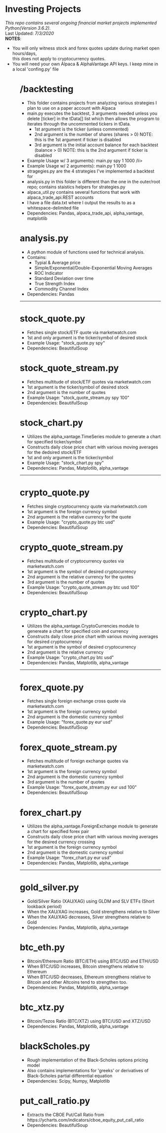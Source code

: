 # Investing Projects
<i>This repo contains several ongoing financial market projects implemented Python(Version 3.6.2).</i><br />
Last Updated: <i>7/3/2020</i><br />
<b>NOTES</b>:<ul>
<li>You will only witness stock and forex quotes update during market open hours/days,<br />
this does not apply to cryptocurrency quotes.</li>
<li>You will need your own Alpaca & AlphaVantage API keys. I keep mine in a local 'confing.py' file</li><ul>

# /backtesting
<ul><li>This folder contains projects from analyzing various strategies I plan to use on a paper account with Alpaca</li>
<li>main.py executes the backtest, 3 arguments needed unless you delete [ticker] in the tData[] list which then allows the program
to iterates through the uncommented tickers in tData. 
	<ul>
		<li>1st argument is the ticker (unless commented)</li>
		<li>2nd argument is the number of shares (shares > 0) NOTE: this is the 1st argument if ticker is disabled</li>
		<li>3rd argument is the initial account balance for each backtest (balance > 0) NOTE: this is the 2nd argument if ticker is disabled</li>
	</ul>
</li>
<li>Example Usage w/ 3 arguments): main.py spy 1 1000 /li>
<li>Example Usage w/ 2 arguments): main.py 1 1000</li>
<li>stragegies.py are the 4 strategies I've implemented a backtest for</li>
<li>analysis.py in this folder is different than the one in the outer/root repo; contains staistics helpers for strategies.py</li>
<li>alpaca_util.py contains several functions that work with alpaca_trade_api.REST accounts</li>
<li>I have a file data.txt where I output the results to as a whitespace-delimited file</li>
<li>Dependencies: Pandas, alpaca_trade_api, alpha_vantage, matplotlib</li></ul>

# analysis.py
<ul><li>A python module of functions used for technical analysis.</li>
<li>Contains: 
	<ul>
		<li>Typial & Average price</li>
		<li>Simple/Exponential/Double-Exponential Moving Averages</li>
		<li>ROC Indicator</li>
		<li>Standard Deviation over time</li>
		<li>True Strength Index</li>
		<li>Commodity Channel Index</li></ul>
</li>
<li>Dependencies: Pandas</li></ul>
<hr>

# stock_quote.py
<ul><li>Fetches single stock/ETF quote via marketwatch.com</li>
<li>1st and only argument is the ticker/symbol of desired stock</li>
<li>Example Usage: "stock_quote.py spy"</li>
<li>Dependencies: BeautifulSoup</li></ul>

# stock_quote_stream.py
<ul><li>Fetches multitude of stock/ETF quotes via marketwatch.com</li>
<li>1st argument is the ticker/symbol of desired stock</li>
<li>2nd argument is the number of quotes</li>
<li>Example Usage: "stock_quote_stream.py spy 100"</li>
<li>Dependencies: BeautifulSoup</li></ul>

# stock_chart.py
<ul><li>Utilizes the alpha_vantage.TimeSeries module to generate a chart for specified ticker/symbol</li>
<li>Constructs daily close price chart with various moving averages for the dedsired stock/ETF</li>
<li>1st and only argument is the ticker/symbol</li>
<li>Example Usage: "stock_chart.py spy"</li>
<li>Dependencies: Pandas, Matplotlib, alpha_vantage</li></ul>
<hr>

# crypto_quote.py
<ul><li>Fetches single cryptocurrency quote via marketwatch.com</li>
<li>1st argument is the foreign currency symbol</li>
<li>2nd argument is the relative currency for the quote</li>
<li>Example Usage: "crypto_quote.py btc usd"</li>
<li>Dependencies: BeautifulSoup</li></ul>

# crypto_quote_stream.py
<ul><li>Fetches multitude of cryptocurrency quotes via marketwatch.com</li>
<li>1st argument is the symbol of desired cryptocurrency</li>
<li>2nd argument is the relative currency for the quotes</li>
<li>3rd argument is the number of quotes</li>
<li>Example Usage: "crypto_quote_stream.py btc usd 100"</li>
<li>Dependencies: BeautifulSoup</li></ul>

# crypto_chart.py
<ul><li>Utilizes the alpha_vantage.CryptoCurrencies module to genereate a chart for specified coin and currency</li>
<li>Constructs daily close price chart with various moving averages for desired cryptocurrency</li>
<li>1st argument is the symbol of desired cryptocurrency</li>
<li>2nd argument is the relative currency</li>
<li>Example Usage: "crypto_chart.py btc usd"</li>
<li>Dependencies: Pandas, Matplotlib, alpha_vantage</li></ul>
<hr>

# forex_quote.py
<ul><li>Fetches single foreign exchange cross quote via marketwatch.com</li>
<li>1st argument is the foreign currency symbol</li>
<li>2nd argument is the domestic currency symbol</li>
<li>Example Usage: "forex_quote.py eur usd"</li>
<li>Dependencies: BeautifulSoup</li></ul>

# forex_quote_stream.py
<ul><li>Fetches multitude of foreign exchange quotes via marketwatch.com</li>
<li>1st argument is the foreign currency symbol</li>
<li>2nd argument is the domestic currency symbol</li>
<li>3rd argument is the number of quotes</li>
<li>Example Usage: "forex_quote_stream.py eur usd 100"</li>
<li>Dependencies: BeautifulSoup</li></ul>

# forex_chart.py
<ul><li>Utilizes the alpha_vantage.ForeignExchange module to generate a chart for specified forex pair</li>
<li>Constructs daily close price chart with various moving averages for the desired currency crossing</li>
<li>1st argument is the foreign currency symbol</li>
<li>2nd argument is the domestic currency symbol</li>
<li>Example Usage: "forex_chart.py eur usd"</li>
<li>Dependencies: Pandas, Matplotlib, alpha_vantage</li></ul>
<hr>

# gold_silver.py
<ul><li>Gold/Silver Ratio (XAU/XAG) using GLDM and SLV ETFs (Short lookback period)</li>
<li>When the XAU/XAG increases, Gold strengthens relative to Silver</li>
<li>When the XAU/XAG decreases, Silver strengthens relative to Gold</li>
<li>Dependencies: Pandas, Matplotlib, alpha_vantage</li></ul>

# btc_eth.py
<ul><li>Bitcoin/Ethereum Ratio (BTC/ETH) using BTC/USD and ETH/USD</li>
<li>When BTC/USD increases, Bitcoin strengthens relative to Ethereum</li>
<li>When BTC/USD decreases, Ethereum strengthens relative to Bitcoin and other Altcoins tend to strengthen too.</li>
<li>Dependencies: Pandas, Matplotlib, alpha_vantage</li></ul>

# btc_xtz.py
<ul><li>Bitcoin/Tezos Ratio (BTC/XTZ) using BTC/USD and XTZ/USD</li>
<li>Dependencies: Pandas, Matplotlib, alpha_vantage</li></ul>

# blackScholes.py
<ul><li>Rough implementation of the Black-Scholes options pricing model</li>
<li>Also contains implementations for 'greeks' or derivatives of Black-Scholes partial differential equation</li>
<li>Dependencies: Scipy, Numpy, Matplotlib</li></ul>

# put_call_ratio.py
<ul><li>Extracts the CBOE Put/Call Ratio from https://ycharts.com/indicators/cboe_equity_put_call_ratio</li>
<li>Dependencies: BeautifulSoup</li></ul>